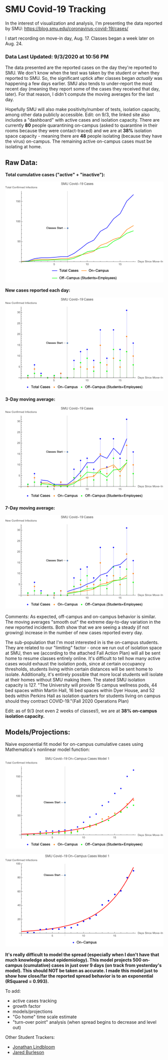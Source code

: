 # SMU Covid-19 Tracking
In the interest of visualization and analysis, I'm presenting the data reported by SMU: https://blog.smu.edu/coronavirus-covid-19/cases/

I start recording on move-in day, Aug. 17. Classes began a week later on Aug. 24.

### Data Last Updated: 9/3/2020 at 10:56 PM

The data presented are the reported cases on the day they're reported to SMU. We don't know when the test was taken by the student or when they reported to SMU. So, the significant uptick after classes began _actually_ was happening a few days earlier. SMU also tends to under-report the most recent day (meaning they report some of the cases they received that day, later). For that reason, I didn't compute the moving averages for the last day.

Hopefully SMU will also make positivity/number of tests, isolation capacity, among other data publicly accessible. Edit: on 9/3, the linked site also includes a "dashboard" with active cases and isolation capacity. There are currently **80** people quarantining on-campus (asked to quarantine in their rooms because they were contact-traced) and we are at **38%** isolation space capacity - meaning there are **48** people isolating (because they have the virus) on-campus. The remaining active on-campus cases must be isolating at home.

## Raw Data:

__Total cumulative cases ("active" + "inactive"):__

![9/1/2020](https://github.com/NoahPearson/SMU_Covid-19_Tracking/blob/master/9:3_tot.png)

__New cases reported each day:__

![new](https://github.com/NoahPearson/SMU_Covid-19_Tracking/blob/master/9:3_new.png)

__3-Day moving average:__

![3day](https://github.com/NoahPearson/SMU_Covid-19_Tracking/blob/master/9:3_mov3avg.png)

__7-Day moving average:__

![7day](https://github.com/NoahPearson/SMU_Covid-19_Tracking/blob/master/9:3_mov7avg.png)

Comments:
As expected, off-campus and on-campus behavior is similar. The moving averages "smooth out" the extreme day-to-day variation in the new reported incidents. Both show that we are seeing a steady (if not growing) increase in the number of new cases reported every day. 

The sub-population that I'm most interested in is the on-campus students. They are related to our "limiting" factor - once we run out of isolation space at SMU, then we (according to the attached Fall Action Plan) will all be sent home to resume classes entirely online. It's difficult to tell how many active cases would exhaust the isolation pods, since at certain occupancy thresholds, students living within certain distances will be sent home to isolate. Additionally, it's entirely possible that more local students will isolate at their homes without SMU making them. The stated SMU isolation capacity is 127. "The University will provide 15 campus wellness pods, 44 bed spaces within Martin Hall, 16 bed spaces within Dyer House, and 52 beds within Perkins Hall as isolation quarters for students living on campus should they contract COVID-19."(Fall 2020 Operations Plan)

Edit: as of 9/3 (not even 2 weeks of classes!), we are at **38% on-campus isolation capacity.**

## Models/Projections:

Naive exponential fit model for on-campus cumulative cases using Mathematica's nonlinear model function:

![model](https://github.com/NoahPearson/SMU_Covid-19_Tracking/blob/master/9:3_mod1.png)

![model again](https://github.com/NoahPearson/SMU_Covid-19_Tracking/blob/master/9:3_mod1.2.png)

**It's really difficult to model the spread (especially when I don't have that much knowledge about epidemiology). This model projects 500 on-campus (cumulative) cases in just over 9 days (on track from yesterday's model). This should NOT be taken as accurate. I made this model just to show how close/far the reported spread behavior is to an exponential (RSquared = 0.993).**

To add:
* active cases tracking
* growth factor
* models/projections
* "Go home" time scale estimate
* "turn-over point" analysis (when spread begins to decrease and level out)

Other Student Trackers:
* [Jonathan Lindbloom](https://github.com/Jonathan-Lindbloom/SMU-COVID-19)
* [Jared Burleson](https://github.com/jared-burleson/SMU_COVID_Case_Tracker)
